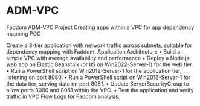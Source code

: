 # ADM-VPC
Faddom ADM-VPC Project
Creating apps within a VPC for app dependency mapping POC

Create a 3-tier application with network traffic across subnets, suitable for dependency mapping with Faddom. 
Application Architecture 
•	Build a simple VPC with average availability and performance
•	Deploy a Node.js web app on Elastic Beanstalk (or IIS on Win2022-Server-1) for the web tier.
•	Run a PowerShell script on Win2019-Server-1 for the application tier, listening on port 8080.
•	Run a  PowerShell script on Win2016-Server-1 for the data tier, serving data on port 8081.
•	Update ServerSecurityGroup to allow ports 8080 and 8081 within the VPC.
•	Test the application and verify traffic in VPC Flow Logs for Faddom analysis.
